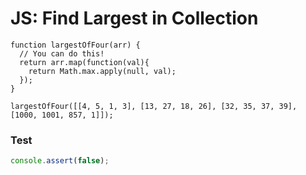 # JS: Find Largest in Collection

```
function largestOfFour(arr) {
  // You can do this!
  return arr.map(function(val){
    return Math.max.apply(null, val);
  });
}

largestOfFour([[4, 5, 1, 3], [13, 27, 18, 26], [32, 35, 37, 39], [1000, 1001, 857, 1]]);
```

### Test
```js
console.assert(false);
```